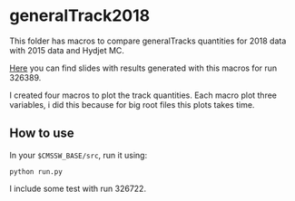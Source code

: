 # generalTrack2018

This folder has macros to compare generalTracks quantities for 2018 data with 2015 data and Hydjet MC.

[Here](https://twiki.cern.ch/twiki/pub/CMS/HITracking2018PbPb/Nov9_generalTracksFirstLook.pdf) you can find slides with results generated with this macros for run 326389.

I created four macros to plot the track quantities. Each macro plot three variables, i did this because for big root files this plots takes time.

## How to use

In your `$CMSSW_BASE/src`, run it using:

`python run.py`

I include some test with run 326722.
